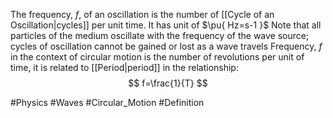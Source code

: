 The frequency, $f$, of an oscillation is the number of [[Cycle of an Oscillation|cycles]] per unit time. It has unit of $\pu{ Hz=s-1 }$
Note that all particles of the medium oscillate with the frequency of the wave source; cycles of oscillation cannot be gained or lost as a wave travels
Frequency, $f$ in the context of circular motion is the number of revolutions per unit of time, it is related to [[Period|period]] in the relationship:
$$
f=\frac{1}{T}
$$

#Physics #Waves #Circular_Motion #Definition 